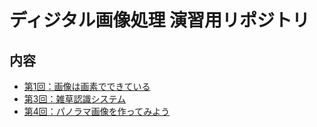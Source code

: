 # ディジタル画像処理 演習用リポジトリ

## 内容
- [第1回：画像は画素でできている](ou_dip_01.ipynb)
- [第3回：雑草認識システム](ou_dip_03.ipynb)
- [第4回：パノラマ画像を作ってみよう](ou_dip_04.ipynb)
